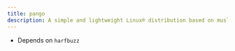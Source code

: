 ```yaml
---
title: pango
description: A simple and lightweight Linux® distribution based on musl libc and toybox
---
```


- Depends on `harfbuzz`
